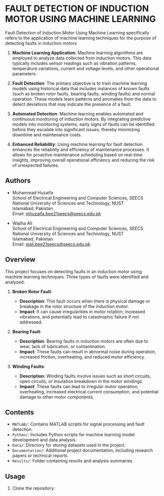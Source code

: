 # FAULT DETECTION OF INDUCTION MOTOR USING MACHINE LEARNING
Fault Detection of Induction Motor Using Machine Learning specifically refers to the application of machine learning techniques for the purpose of detecting faults in induction motors
1. **Machine Learning Application**: Machine learning algorithms are employed to analyze data collected from induction motors. This data typically includes sensor readings such as vibration patterns, temperature variations, current and voltage levels, and other operational parameters.

2. **Fault Detection**: The primary objective is to train machine learning models using historical data that includes instances of known faults (such as broken rotor faults, bearing faults, winding faults) and normal operation. These models learn patterns and anomalies from the data to detect deviations that may indicate the presence of a fault.

3. **Automated Detection**: Machine learning enables automated and continuous monitoring of induction motors. By integrating predictive models into monitoring systems, early signs of faults can be identified before they escalate into significant issues, thereby minimizing downtime and maintenance costs.

4. **Enhanced Reliability**: Using machine learning for fault detection enhances the reliability and efficiency of maintenance processes. It allows for proactive maintenance scheduling based on real-time insights, improving overall operational efficiency and reducing the risk of unexpected failures.


## Authors
- Muhammad Huzaifa  
  School of Electrical Engineering and Computer Sciences, SEECS  
  National University of Sciences and Technology, NUST  
  Islamabad, Pakistan  
  Email: mhuzaifa.bee21seecs@seecs.edu.pk

- Wajiha Ali  
  School of Electrical Engineering and Computer Sciences, SEECS  
  National University of Sciences and Technology, NUST  
  Islamabad, Pakistan  
  Email: wali.bee21seecs@seecs.edu.pk


## Overview
This project focuses on detecting faults in an induction motor using machine learning techniques. Three types of faults were identified and analyzed:

1. **Broken Rotor Fault**: 
   - **Description**: This fault occurs when there is physical damage or breakage in the rotor structure of the induction motor.
   - **Impact**: It can cause irregularities in motor rotation, increased vibrations, and potentially lead to catastrophic failure if not addressed.

2. **Bearing Fault**: 
   - **Description**: Bearing faults in induction motors are often due to wear, lack of lubrication, or contamination.
   - **Impact**: These faults can result in abnormal noise during operation, increased friction, overheating, and reduced motor efficiency.

3. **Winding Faults**: 
   - **Description**: Winding faults involve issues such as short circuits, open circuits, or insulation breakdown in the motor windings.
   - **Impact**: These faults can lead to irregular motor operation, overheating, increased electrical current consumption, and potential damage to other motor components.


## Contents
- `MATLAB/`: Contains MATLAB scripts for signal processing and fault detection.
- `Python/`: Includes Python scripts for machine learning model development and data analysis.
- `Data/`: Directory for storing datasets used in the project.
- `Documentation/`: Additional project documentation, including research papers or technical reports.
- `Results/`: Folder containing results and analysis summaries.

## Usage
1. Clone the repository:
